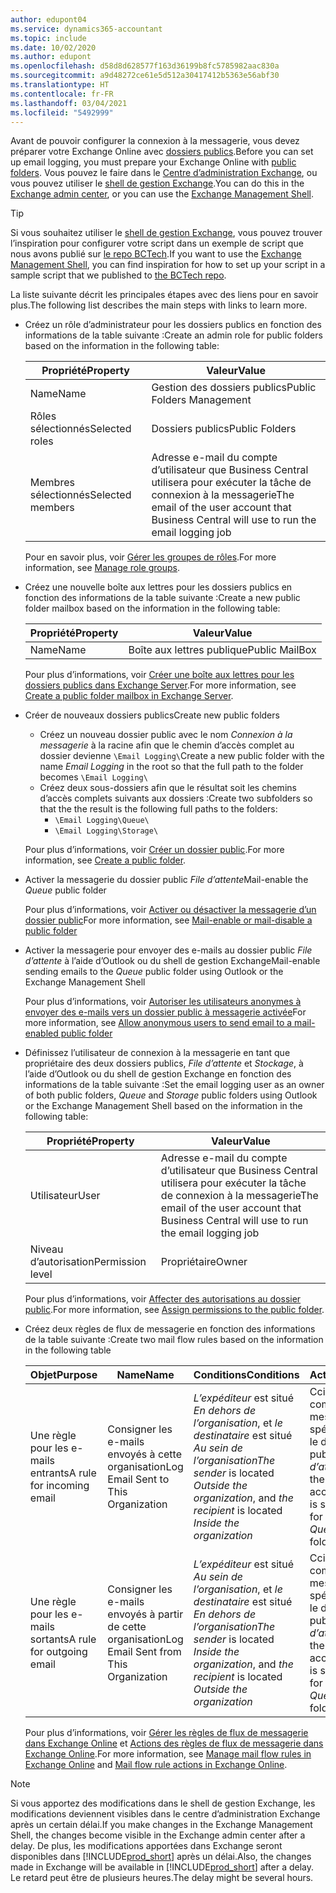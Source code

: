```yaml
---
author: edupont04
ms.service: dynamics365-accountant
ms.topic: include
ms.date: 10/02/2020
ms.author: edupont
ms.openlocfilehash: d58d8d628577f163d36199b8fc5785982aac830a
ms.sourcegitcommit: a9d48272ce61e5d512a30417412b5363e56abf30
ms.translationtype: HT
ms.contentlocale: fr-FR
ms.lasthandoff: 03/04/2021
ms.locfileid: "5492999"
---
```

<span data-ttu-id="b8a45-101">Avant de pouvoir configurer la connexion à la messagerie, vous devez préparer votre Exchange Online avec [dossiers publics](/exchange/collaboration/public-folders/public-folders?view=exchserver-2019&preserve-view=true ).</span><span class="sxs-lookup"><span data-stu-id="b8a45-101">Before you can set up email logging, you must prepare your Exchange Online with [public folders](/exchange/collaboration/public-folders/public-folders?view=exchserver-2019&preserve-view=true ).</span></span> <span data-ttu-id="b8a45-102">Vous pouvez le faire dans le [Centre d’administration Exchange](/Exchange/architecture/client-access/exchange-admin-center?view=exchserver-2019&preserve-view=true ), ou vous pouvez utiliser le [shell de gestion Exchange](/powershell/exchange/exchange-management-shell?view=exchange-ps&preserve-view=true ).</span><span class="sxs-lookup"><span data-stu-id="b8a45-102">You can do this in the [Exchange admin center](/Exchange/architecture/client-access/exchange-admin-center?view=exchserver-2019&preserve-view=true ), or you can use the [Exchange Management Shell](/powershell/exchange/exchange-management-shell?view=exchange-ps&preserve-view=true ).</span></span>  

> [!TIP]
> <span data-ttu-id="b8a45-103">Si vous souhaitez utiliser le [shell de gestion Exchange](/powershell/exchange/exchange-management-shell?view=exchange-ps&preserve-view=true ), vous pouvez trouver l’inspiration pour configurer votre script dans un exemple de script que nous avons publié sur [le repo BCTech](https://github.com/microsoft/BCTech/tree/master/samples/EmailLogging).</span><span class="sxs-lookup"><span data-stu-id="b8a45-103">If you want to use the [Exchange Management Shell](/powershell/exchange/exchange-management-shell?view=exchange-ps&preserve-view=true ), you can find inspiration for how to set up your script in a sample script that we published to [the BCTech repo](https://github.com/microsoft/BCTech/tree/master/samples/EmailLogging).</span></span>

<span data-ttu-id="b8a45-104">La liste suivante décrit les principales étapes avec des liens pour en savoir plus.</span><span class="sxs-lookup"><span data-stu-id="b8a45-104">The following list describes the main steps with links to learn more.</span></span>  

- <span data-ttu-id="b8a45-105">Créez un rôle d’administrateur pour les dossiers publics en fonction des informations de la table suivante :</span><span class="sxs-lookup"><span data-stu-id="b8a45-105">Create an admin role for public folders based on the information in the following table:</span></span>

  |<span data-ttu-id="b8a45-106">Propriété</span><span class="sxs-lookup"><span data-stu-id="b8a45-106">Property</span></span>        |<span data-ttu-id="b8a45-107">Valeur</span><span class="sxs-lookup"><span data-stu-id="b8a45-107">Value</span></span>                     |
  |----------------|--------------------------|
  |<span data-ttu-id="b8a45-108">Name</span><span class="sxs-lookup"><span data-stu-id="b8a45-108">Name</span></span>            |<span data-ttu-id="b8a45-109">Gestion des dossiers publics</span><span class="sxs-lookup"><span data-stu-id="b8a45-109">Public Folders Management</span></span> |
  |<span data-ttu-id="b8a45-110">Rôles sélectionnés</span><span class="sxs-lookup"><span data-stu-id="b8a45-110">Selected roles</span></span>  |<span data-ttu-id="b8a45-111">Dossiers publics</span><span class="sxs-lookup"><span data-stu-id="b8a45-111">Public Folders</span></span>            |
  |<span data-ttu-id="b8a45-112">Membres sélectionnés</span><span class="sxs-lookup"><span data-stu-id="b8a45-112">Selected members</span></span>|<span data-ttu-id="b8a45-113">Adresse e-mail du compte d’utilisateur que Business Central utilisera pour exécuter la tâche de connexion à la messagerie</span><span class="sxs-lookup"><span data-stu-id="b8a45-113">The email of the user account that Business Central will use to run the email logging job</span></span>|

  <span data-ttu-id="b8a45-114">Pour en savoir plus, voir [Gérer les groupes de rôles](/exchange/permissions/role-groups?view=exchserver-2019&preserve-view=true).</span><span class="sxs-lookup"><span data-stu-id="b8a45-114">For more information, see [Manage role groups](/exchange/permissions/role-groups?view=exchserver-2019&preserve-view=true).</span></span>

- <span data-ttu-id="b8a45-115">Créez une nouvelle boîte aux lettres pour les dossiers publics en fonction des informations de la table suivante :</span><span class="sxs-lookup"><span data-stu-id="b8a45-115">Create a new public folder mailbox based on the information in the following table:</span></span>

  |<span data-ttu-id="b8a45-116">Propriété</span><span class="sxs-lookup"><span data-stu-id="b8a45-116">Property</span></span>        |<span data-ttu-id="b8a45-117">Valeur</span><span class="sxs-lookup"><span data-stu-id="b8a45-117">Value</span></span>                     |
  |----------------|--------------------------|
  |<span data-ttu-id="b8a45-118">Name</span><span class="sxs-lookup"><span data-stu-id="b8a45-118">Name</span></span>            |<span data-ttu-id="b8a45-119">Boîte aux lettres publique</span><span class="sxs-lookup"><span data-stu-id="b8a45-119">Public MailBox</span></span>            |

  <span data-ttu-id="b8a45-120">Pour plus d’informations, voir [Créer une boîte aux lettres pour les dossiers publics dans Exchange Server](/exchange/collaboration/public-folders/create-public-folder-mailboxes).</span><span class="sxs-lookup"><span data-stu-id="b8a45-120">For more information, see [Create a public folder mailbox in Exchange Server](/exchange/collaboration/public-folders/create-public-folder-mailboxes).</span></span>  

- <span data-ttu-id="b8a45-121">Créer de nouveaux dossiers publics</span><span class="sxs-lookup"><span data-stu-id="b8a45-121">Create new public folders</span></span>

  - <span data-ttu-id="b8a45-122">Créez un nouveau dossier public avec le nom *Connexion à la messagerie* à la racine afin que le chemin d’accès complet au dossier devienne ```\Email Logging\```</span><span class="sxs-lookup"><span data-stu-id="b8a45-122">Create a new public folder with the name *Email Logging* in the root so that the full path to the folder becomes ```\Email Logging\```</span></span>
  - <span data-ttu-id="b8a45-123">Créez deux sous-dossiers afin que le résultat soit les chemins d’accès complets suivants aux dossiers :</span><span class="sxs-lookup"><span data-stu-id="b8a45-123">Create two subfolders so that the the result is the following full paths to the folders:</span></span>
    - ```\Email Logging\Queue\```
    - ```\Email Logging\Storage\```

  <span data-ttu-id="b8a45-124">Pour plus d’informations, voir [Créer un dossier public](/exchange/collaboration/public-folders/create-public-folders?view=exchserver-2019&preserve-view=true).</span><span class="sxs-lookup"><span data-stu-id="b8a45-124">For more information, see [Create a public folder](/exchange/collaboration/public-folders/create-public-folders?view=exchserver-2019&preserve-view=true).</span></span>

- <span data-ttu-id="b8a45-125">Activer la messagerie du dossier public *File d’attente*</span><span class="sxs-lookup"><span data-stu-id="b8a45-125">Mail-enable the *Queue* public folder</span></span>

  <span data-ttu-id="b8a45-126">Pour plus d’informations, voir [Activer ou désactiver la messagerie d’un dossier public](/exchange/collaboration/public-folders/mail-enable-or-disable?view=exchserver-2019&preserve-view=true)</span><span class="sxs-lookup"><span data-stu-id="b8a45-126">For more information, see [Mail-enable or mail-disable a public folder](/exchange/collaboration/public-folders/mail-enable-or-disable?view=exchserver-2019&preserve-view=true)</span></span>

- <span data-ttu-id="b8a45-127">Activer la messagerie pour envoyer des e-mails au dossier public *File d’attente* à l’aide d’Outlook ou du shell de gestion Exchange</span><span class="sxs-lookup"><span data-stu-id="b8a45-127">Mail-enable sending emails to the *Queue* public folder using Outlook or the Exchange Management Shell</span></span>

  <span data-ttu-id="b8a45-128">Pour plus d’informations, voir [Autoriser les utilisateurs anonymes à envoyer des e-mails vers un dossier public à messagerie activée](/exchange/collaboration/public-folders/mail-enable-or-disable#allow-anonymous-users-to-send-email-to-a-mail-enabled-public-folder?view=exchserver-2019&preserve-view=true)</span><span class="sxs-lookup"><span data-stu-id="b8a45-128">For more information, see [Allow anonymous users to send email to a mail-enabled public folder](/exchange/collaboration/public-folders/mail-enable-or-disable#allow-anonymous-users-to-send-email-to-a-mail-enabled-public-folder?view=exchserver-2019&preserve-view=true)</span></span>

- <span data-ttu-id="b8a45-129">Définissez l’utilisateur de connexion à la messagerie en tant que propriétaire des deux dossiers publics, *File d’attente* et *Stockage*, à l’aide d’Outlook ou du shell de gestion Exchange en fonction des informations de la table suivante :</span><span class="sxs-lookup"><span data-stu-id="b8a45-129">Set the email logging user as an owner of both public folders, *Queue* and *Storage* public folders  using Outlook or the Exchange Management Shell based on the information in the following table:</span></span>

  |<span data-ttu-id="b8a45-130">Propriété</span><span class="sxs-lookup"><span data-stu-id="b8a45-130">Property</span></span>        |<span data-ttu-id="b8a45-131">Valeur</span><span class="sxs-lookup"><span data-stu-id="b8a45-131">Value</span></span>                     |
  |----------------|--------------------------|
  |<span data-ttu-id="b8a45-132">Utilisateur</span><span class="sxs-lookup"><span data-stu-id="b8a45-132">User</span></span>            |<span data-ttu-id="b8a45-133">Adresse e-mail du compte d’utilisateur que Business Central utilisera pour exécuter la tâche de connexion à la messagerie</span><span class="sxs-lookup"><span data-stu-id="b8a45-133">The email of the user account that Business Central will use to run the email logging job</span></span>|
  |<span data-ttu-id="b8a45-134">Niveau d’autorisation</span><span class="sxs-lookup"><span data-stu-id="b8a45-134">Permission level</span></span>|<span data-ttu-id="b8a45-135">Propriétaire</span><span class="sxs-lookup"><span data-stu-id="b8a45-135">Owner</span></span>                     |

  <span data-ttu-id="b8a45-136">Pour plus d’informations, voir [Affecter des autorisations au dossier public](/exchange/collaboration-exo/public-folders/set-up-public-folders#step-3-assign-permissions-to-the-public-folder).</span><span class="sxs-lookup"><span data-stu-id="b8a45-136">For more information, see [Assign permissions to the public folder](/exchange/collaboration-exo/public-folders/set-up-public-folders#step-3-assign-permissions-to-the-public-folder).</span></span>

- <span data-ttu-id="b8a45-137">Créez deux règles de flux de messagerie en fonction des informations de la table suivante :</span><span class="sxs-lookup"><span data-stu-id="b8a45-137">Create two mail flow rules based on the information in the following table</span></span>

  |<span data-ttu-id="b8a45-138">Objet</span><span class="sxs-lookup"><span data-stu-id="b8a45-138">Purpose</span></span>  |<span data-ttu-id="b8a45-139">Name</span><span class="sxs-lookup"><span data-stu-id="b8a45-139">Name</span></span> |<span data-ttu-id="b8a45-140">Conditions</span><span class="sxs-lookup"><span data-stu-id="b8a45-140">Conditions</span></span>                        |<span data-ttu-id="b8a45-141">Action</span><span class="sxs-lookup"><span data-stu-id="b8a45-141">Action</span></span>                                       |
  |---------|-----|----------------------------------|---------------------------------------------|
  |<span data-ttu-id="b8a45-142">Une règle pour les e-mails entrants</span><span class="sxs-lookup"><span data-stu-id="b8a45-142">A rule for incoming email</span></span> |<span data-ttu-id="b8a45-143">Consigner les e-mails envoyés à cette organisation</span><span class="sxs-lookup"><span data-stu-id="b8a45-143">Log Email Sent to This Organization</span></span>|<span data-ttu-id="b8a45-144">*L’expéditeur* est situé *En dehors de l’organisation*, et *le destinataire* est situé *Au sein de l’organisation*</span><span class="sxs-lookup"><span data-stu-id="b8a45-144">*The sender* is located *Outside the organization*, and *the recipient* is located *Inside the organization*</span></span>|<span data-ttu-id="b8a45-145">Cci le compte de messagerie spécifié pour le dossier public *File d’attente*</span><span class="sxs-lookup"><span data-stu-id="b8a45-145">BCC the email account that is specified for the *Queue* public folder</span></span>|
  |<span data-ttu-id="b8a45-146">Une règle pour les e-mails sortants</span><span class="sxs-lookup"><span data-stu-id="b8a45-146">A rule for outgoing email</span></span> | <span data-ttu-id="b8a45-147">Consigner les e-mails envoyés à partir de cette organisation</span><span class="sxs-lookup"><span data-stu-id="b8a45-147">Log Email Sent from This Organization</span></span> |<span data-ttu-id="b8a45-148">*L’expéditeur* est situé *Au sein de l’organisation*, et *le destinataire* est situé *En dehors de l’organisation*</span><span class="sxs-lookup"><span data-stu-id="b8a45-148">*The sender* is located *Inside the organization*, and *the recipient* is located *Outside the organization*</span></span>|<span data-ttu-id="b8a45-149">Cci le compte de messagerie spécifié pour le dossier public *File d’attente*</span><span class="sxs-lookup"><span data-stu-id="b8a45-149">BCC the email account that is specified for the *Queue* public folder</span></span>|
  
  <span data-ttu-id="b8a45-150">Pour plus d’informations, voir [Gérer les règles de flux de messagerie dans Exchange Online](/exchange/security-and-compliance/mail-flow-rules/manage-mail-flow-rules) et [Actions des règles de flux de messagerie dans Exchange Online](/exchange/security-and-compliance/mail-flow-rules/mail-flow-rule-actions).</span><span class="sxs-lookup"><span data-stu-id="b8a45-150">For more information, see [Manage mail flow rules in Exchange Online](/exchange/security-and-compliance/mail-flow-rules/manage-mail-flow-rules) and [Mail flow rule actions in Exchange Online](/exchange/security-and-compliance/mail-flow-rules/mail-flow-rule-actions).</span></span>

> [!NOTE]
> <span data-ttu-id="b8a45-151">Si vous apportez des modifications dans le shell de gestion Exchange, les modifications deviennent visibles dans le centre d’administration Exchange après un certain délai.</span><span class="sxs-lookup"><span data-stu-id="b8a45-151">If you make changes in the Exchange Management Shell, the changes become visible in the Exchange admin center after a delay.</span></span> <span data-ttu-id="b8a45-152">De plus, les modifications apportées dans Exchange seront disponibles dans [!INCLUDE[prod_short](prod_short.md)] après un délai.</span><span class="sxs-lookup"><span data-stu-id="b8a45-152">Also, the changes made in Exchange will be available in [!INCLUDE[prod_short](prod_short.md)] after a delay.</span></span> <span data-ttu-id="b8a45-153">Le retard peut être de plusieurs heures.</span><span class="sxs-lookup"><span data-stu-id="b8a45-153">The delay might be several hours.</span></span>
